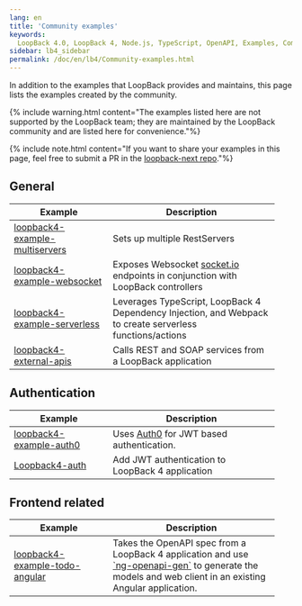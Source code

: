 ```yaml
---
lang: en
title: 'Community examples'
keywords:
  LoopBack 4.0, LoopBack 4, Node.js, TypeScript, OpenAPI, Examples, Community
sidebar: lb4_sidebar
permalink: /doc/en/lb4/Community-examples.html
---
```


In addition to the examples that LoopBack provides and maintains, this page
lists the examples created by the community.

{% include warning.html content="The examples listed here are not supported by the LoopBack team; they are maintained by the LoopBack community and are listed here for convenience."%}

{% include note.html content="If you want to share your examples in this page, feel free to submit a PR in the [loopback-next repo](https://github.com/strongloop/loopback-next)."%}

## General

<table>
  <thead>
    <tr>
      <th width="160">Example</th>
      <th width="280">Description</th>
    </tr>
  </thead>
  <tbody>
    <tr>
      <td><a href="https://github.com/raymondfeng/loopback4-example-multiservers">loopback4-example-multiservers</a></td>
      <td>Sets up multiple RestServers</td>
    </tr>
    <tr>
      <td><a href="https://github.com/raymondfeng/loopback4-example-websocket">loopback4-example-websocket</a></td>
      <td>Exposes Websocket <a href="https://socket.io">socket.io</a> endpoints in conjunction with LoopBack controllers</td>
    </tr>
    <tr>
      <td><a href="https://github.com/raymondfeng/loopback4-example-serverless">loopback4-example-serverless</a></td>
      <td>Leverages TypeScript, LoopBack 4 Dependency Injection, and Webpack to create serverless functions/actions</td>
    </tr>
    <tr>
      <td><a href="https://github.com/dhmlau/loopback4-external-apis">loopback4-external-apis</a></td>
      <td>Calls REST and SOAP services from a LoopBack application</td>
    </tr>
  </tbody>
</table>

## Authentication

<table width="100%">
  <thead>
    <tr>
      <th width="160">Example</th>
      <th width="280">Description</th>
    </tr>
  </thead>
  <tbody>
    <tr>
      <td><a href="https://github.com/raymondfeng/loopback4-example-auth0">loopback4-example-auth0</a></td>
      <td>Uses <a href="https://auth0.com/">Auth0</a> for JWT based authentication.</td>
    </tr>
    <tr>
      <td><a href="https://github.com/HrithikMittal/Loopback4-auth">Loopback4-auth</a></td>
      <td>Add JWT authentication to LoopBack 4 application</td>
    </tr>
  </tbody>
</table>

## Frontend related

<table>
  <thead>
    <tr>
      <th width="160">Example</th>
      <th width="280">Description</th>
    </tr>
  </thead>
  <tbody>
    <tr>
      <td><a href="https://github.com/dhmlau/loopback4-example-todo-angular">loopback4-example-todo-angular</a></td>
      <td>Takes the OpenAPI spec from a LoopBack 4 application and use <a href="https://www.npmjs.com/package/ng-openapi-gen">`ng-openapi-gen`</a> to generate the models and web client in an existing Angular application.</td>
    </tr>
  </tbody>
</table>
